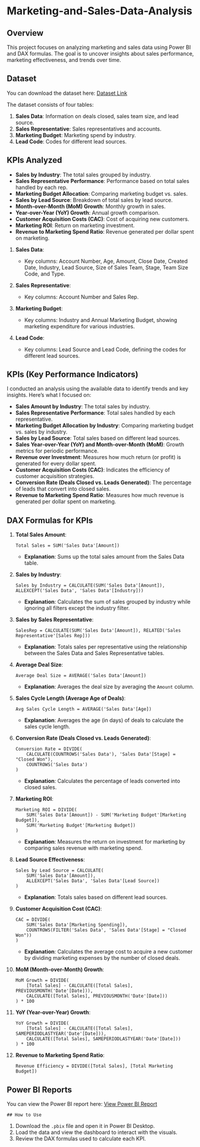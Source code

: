 # Marketing-and-Sales-Data-Analysis

## Overview
This project focuses on analyzing marketing and sales data using Power BI and DAX formulas. The goal is to uncover insights about sales performance, marketing effectiveness, and trends over time.

## Dataset

You can download the dataset here: [Dataset Link](https://1drv.ms/f/c/c9e4d94d1be77dfb/EhGsAcGP2dpJkxYonqGPoFQBSHgzCa_rAfzSS4W6bVDiPg?e=IDQ24D)

The dataset consists of four tables:
1. **Sales Data**: Information on deals closed, sales team size, and lead source.
2. **Sales Representative**: Sales representatives and accounts.
3. **Marketing Budget**: Marketing spend by industry.
4. **Lead Code**: Codes for different lead sources.

## KPIs Analyzed
- **Sales by Industry**: The total sales grouped by industry.
- **Sales Representative Performance**: Performance based on total sales handled by each rep.
- **Marketing Budget Allocation**: Comparing marketing budget vs. sales.
- **Sales by Lead Source**: Breakdown of total sales by lead source.
- **Month-over-Month (MoM) Growth**: Monthly growth in sales.
- **Year-over-Year (YoY) Growth**: Annual growth comparison.
- **Customer Acquisition Costs (CAC)**: Cost of acquiring new customers.
- **Marketing ROI**: Return on marketing investment.
- **Revenue to Marketing Spend Ratio**: Revenue generated per dollar spent on marketing.

1. **Sales Data**:
   - Key columns: Account Number, Age, Amount, Close Date, Created Date, Industry, Lead Source, Size of Sales Team, Stage, Team Size Code, and Type.

2. **Sales Representative**:
   - Key columns: Account Number and Sales Rep.

3. **Marketing Budget**:
   - Key columns: Industry and Annual Marketing Budget, showing marketing expenditure for various industries.

4. **Lead Code**:
   - Key columns: Lead Source and Lead Code, defining the codes for different lead sources.

## KPIs (Key Performance Indicators)
I conducted an analysis using the available data to identify trends and key insights. Here’s what I focused on:

- **Sales Amount by Industry**: The total sales by industry.
- **Sales Representative Performance**: Total sales handled by each representative.
- **Marketing Budget Allocation by Industry**: Comparing marketing budget vs. sales by industry.
- **Sales by Lead Source**: Total sales based on different lead sources.
- **Sales Year-over-Year (YoY) and Month-over-Month (MoM)**: Growth metrics for periodic performance.
- **Revenue over Investment**: Measures how much return (or profit) is generated for every dollar spent.
- **Customer Acquisition Costs (CAC)**: Indicates the efficiency of customer acquisition strategies.
- **Conversion Rate (Deals Closed vs. Leads Generated)**: The percentage of leads that convert into closed sales.
- **Revenue to Marketing Spend Ratio**: Measures how much revenue is generated per dollar spent on marketing.

## DAX Formulas for KPIs

1. **Total Sales Amount**:
   ```DAX
   Total Sales = SUM('Sales Data'[Amount])
   ```
   - **Explanation**: Sums up the total sales amount from the Sales Data table.

2. **Sales by Industry**:
   ```DAX
   Sales by Industry = CALCULATE(SUM('Sales Data'[Amount]), ALLEXCEPT('Sales Data', 'Sales Data'[Industry]))
   ```
   - **Explanation**: Calculates the sum of sales grouped by industry while ignoring all filters except the industry filter.

3. **Sales by Sales Representative**:
   ```DAX
   SalesRep = CALCULATE(SUM('Sales Data'[Amount]), RELATED('Sales Representative'[Sales Rep]))
   ```
   - **Explanation**: Totals sales per representative using the relationship between the Sales Data and Sales Representative tables.

4. **Average Deal Size**:
   ```DAX
   Average Deal Size = AVERAGE('Sales Data'[Amount])
   ```
   - **Explanation**: Averages the deal size by averaging the `Amount` column.

5. **Sales Cycle Length (Average Age of Deals)**:
   ```DAX
   Avg Sales Cycle Length = AVERAGE('Sales Data'[Age])
   ```
   - **Explanation**: Averages the age (in days) of deals to calculate the sales cycle length.

6. **Conversion Rate (Deals Closed vs. Leads Generated)**:
   ```DAX
   Conversion Rate = DIVIDE(
       CALCULATE(COUNTROWS('Sales Data'), 'Sales Data'[Stage] = "Closed Won"),
       COUNTROWS('Sales Data')
   )
   ```
   - **Explanation**: Calculates the percentage of leads converted into closed sales.

7. **Marketing ROI**:
   ```DAX
   Marketing ROI = DIVIDE(
       SUM('Sales Data'[Amount]) - SUM('Marketing Budget'[Marketing Budget]),
       SUM('Marketing Budget'[Marketing Budget])
   )
   ```
   - **Explanation**: Measures the return on investment for marketing by comparing sales revenue with marketing spend.

8. **Lead Source Effectiveness**:
   ```DAX
   Sales by Lead Source = CALCULATE(
       SUM('Sales Data'[Amount]), 
       ALLEXCEPT('Sales Data', 'Sales Data'[Lead Source])
   )
   ```
   - **Explanation**: Totals sales based on different lead sources.

9. **Customer Acquisition Cost (CAC)**:
   ```DAX
   CAC = DIVIDE(
       SUM('Sales Data'[Marketing Spending]),
       COUNTROWS(FILTER('Sales Data', 'Sales Data'[Stage] = "Closed Won"))
   )
   ```
   - **Explanation**: Calculates the average cost to acquire a new customer by dividing marketing expenses by the number of closed deals.

10. **MoM (Month-over-Month) Growth**:
    ```DAX
    MoM Growth = DIVIDE(
        [Total Sales] - CALCULATE([Total Sales], PREVIOUSMONTH('Date'[Date])),
        CALCULATE([Total Sales], PREVIOUSMONTH('Date'[Date]))
    ) * 100
    ```

11. **YoY (Year-over-Year) Growth**:
    ```DAX
    YoY Growth = DIVIDE(
        [Total Sales] - CALCULATE([Total Sales], SAMEPERIODLASTYEAR('Date'[Date])),
        CALCULATE([Total Sales], SAMEPERIODLASTYEAR('Date'[Date]))
    ) * 100
    ```

12. **Revenue to Marketing Spend Ratio**:
    ```DAX
    Revenue Efficiency = DIVIDE([Total Sales], [Total Marketing Budget])
    ```
## Power BI Reports

You can view the Power BI report here: [View Power BI Report](https://app.powerbi.com/links/VJnLhfPFDU?ctid=5b4c02d4-75cb-4676-baff-6204a8ee6e4c&pbi_source=linkShare)


    ## How to Use
1. Download the `.pbix` file and open it in Power BI Desktop.
2. Load the data and view the dashboard to interact with the visuals.
3. Review the DAX formulas used to calculate each KPI.

